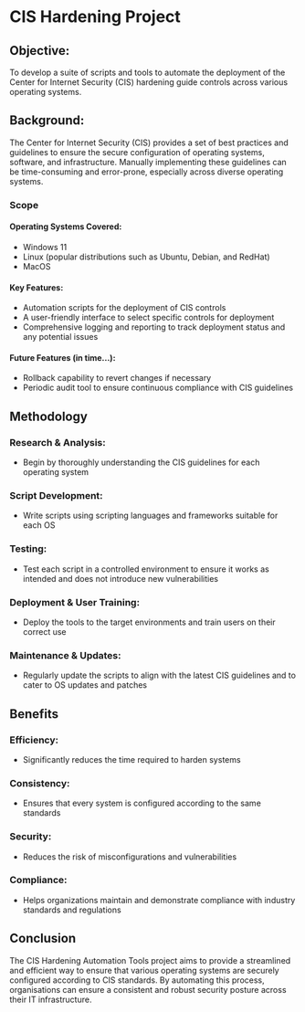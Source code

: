 # CIS Hardening Project

## Objective:
To develop a suite of scripts and tools to automate the deployment of the Center for Internet Security (CIS) hardening guide controls across various operating systems.

## Background:
The Center for Internet Security (CIS) provides a set of best practices and guidelines to ensure the secure configuration of operating systems, software, and infrastructure. Manually implementing these guidelines can be time-consuming and error-prone, especially across diverse operating systems.

### Scope

#### Operating Systems Covered:

* Windows 11
* Linux (popular distributions such as Ubuntu, Debian, and RedHat)
* MacOS

#### Key Features:

* Automation scripts for the deployment of CIS controls
* A user-friendly interface to select specific controls for deployment
* Comprehensive logging and reporting to track deployment status and any potential issues

#### Future Features (in time...):

* Rollback capability to revert changes if necessary
* Periodic audit tool to ensure continuous compliance with CIS guidelines

## Methodology

### Research & Analysis: 

* Begin by thoroughly understanding the CIS guidelines for each operating system

### Script Development: 

* Write scripts using scripting languages and frameworks suitable for each OS

### Testing:

* Test each script in a controlled environment to ensure it works as intended and does not introduce new vulnerabilities

### Deployment & User Training:

* Deploy the tools to the target environments and train users on their correct use

### Maintenance & Updates:

* Regularly update the scripts to align with the latest CIS guidelines and to cater to OS updates and patches

## Benefits

### Efficiency:

* Significantly reduces the time required to harden systems

### Consistency:

* Ensures that every system is configured according to the same standards

### Security:

* Reduces the risk of misconfigurations and vulnerabilities

### Compliance:

* Helps organizations maintain and demonstrate compliance with industry standards and regulations

## Conclusion

The CIS Hardening Automation Tools project aims to provide a streamlined and efficient way to ensure that various operating systems are securely configured according to CIS standards. By automating this process, organisations can ensure a consistent and robust security posture across their IT infrastructure.